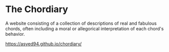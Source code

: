 # The Chordiary

A website consisting of a collection of descriptions of real and fabulous chords, often including a moral or allegorical interpretation of each chord's behavior.

https://asyed94.github.io/chordiary/
